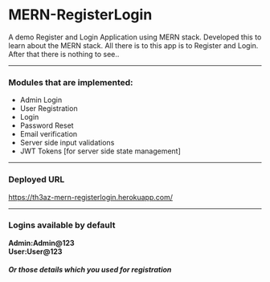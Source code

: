 # MERN-RegisterLogin
A demo Register and Login Application using MERN stack.
Developed this to learn about the MERN stack.
All there is to this app is to Register and Login.
After that there is nothing to see..

---

### Modules that are implemented:
 - Admin Login
 - User Registration
 - Login
 - Password Reset
 - Email verification
 - Server side input validations
 - JWT Tokens [for server side state management]

---

### Deployed URL
https://th3az-mern-registerlogin.herokuapp.com/

---

### Logins available by default
**Admin:Admin@123** \
**User:User@123**

##### Or those details which you used for registration

